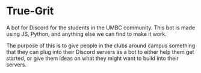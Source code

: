 # True-Grit
A bot for Discord for the students in the UMBC community. This bot is made using JS, Python, and anything else we can find to make it work. 

The purpose of this is to give people in the clubs around campus something that they can plug into their Discord servers as a bot to either help them get started, or give them ideas on what they might want to build into their servers. 
